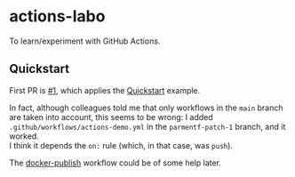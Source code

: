 # actions-labo

To learn/experiment with GitHub Actions.

## Quickstart

First PR is [#1](https://github.com/parmentf/actions-labo/pull/1), which applies
the [Quickstart](https://docs.github.com/en/actions/quickstart) example.

In fact, although colleagues told me that only workflows in the `main` branch are taken into account, this seems to be wrong: I added `.github/workflows/actions-demo.yml` in the `parmentf-patch-1` branch, and it worked.  
I think it depends the `on:` rule (which, in that case, was `push`).

The
[docker-publish](https://github.com/actions/starter-workflows/blob/main/ci/docker-publish.yml)
workflow could be of some help later.
